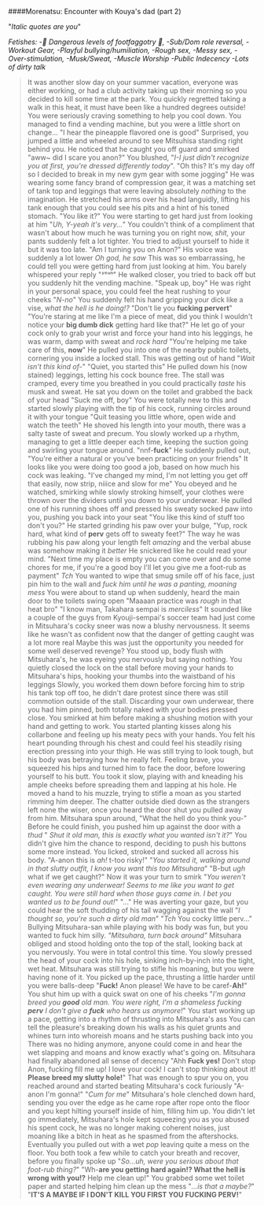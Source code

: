 ####Morenatsu: Encounter with Kouya's dad (part 2)

"*Italic quotes are you*"

*Fetishes:
-🚨 Dangerous levels of footfaggotry 🚨,
-Sub/Dom role reversal,
-Workout Gear,
-Playful bullying/humiliation,
-Rough sex,
-Messy sex,
-Over-stimulation,
-Musk/Sweat,
-Muscle Worship
-Public Indecency
-Lots of dirty talk*

>It was another slow day on your summer vacation, everyone was either working, or had a club activity taking up their morning so you decided to kill some time at the park.
>You quickly regretted taking a walk in this heat, it must have been like a hundred degrees outside! You were seriously craving something to help you cool down.
>You managed to find a vending machine, but you were a little short on change...
>"I hear the pineapple flavored one is good"
>Surprised, you jumped a little and wheeled around to see Mitsuhisa standing right behind you.
>He noticed that he caught you off guard and smirked "aww~ did I scare you anon?"
>You blushed, "*I-I just didn't recognize you at first, you're dressed differently today*".
>"Oh this? It's my day off so I decided to break in my new gym gear with some jogging"
>He was wearing some fancy brand of compression gear, it was a matching set of tank top and leggings that were leaving absolutely *nothing* to the imagination.
>He stretched his arms over his head languidly, lifting his tank enough that you could see his pits and a hint of his toned stomach. "You like it?"
>You were starting to get hard just from looking at him "*Uh, Y-yeah it's very...*" You couldn't think of a compliment that wasn't about how much he was turning you on right now, *shit,* your pants suddenly felt a lot tighter.
>You tried to adjust yourself to hide it but it was too late. "Am I turning you on Anon?" His voice was suddenly a lot lower
>*Oh god, he saw* This was so embarrassing, he could tell you were getting hard from just looking at him. 
>You barely whispered your reply "*ʸᵉᵃʰ*"
>He walked closer, you tried to back off but you suddenly hit the vending machine. "Speak up, boy"
>He was right in your personal space, you could feel the heat rushing to your cheeks "*N-no*"
>You suddenly felt his hand gripping your dick like a vise, *what the hell is he doing!?* "Don't lie you **fucking pervert**"
>"You're staring at me like I'm a piece of meat, did you think I wouldn't notice your **big dumb dick** getting hard like that?"
>He let go of your cock only to grab your wrist and force your hand into his leggings, he was warm, damp with sweat and *rock hard*
>"You're helping me take care of this, **now**"
>He pulled you into one of the nearby public toilets, cornering you inside a locked stall.
>This was getting out of hand "*Wait isn't this kind of-*"
>"Quiet, you started this" He pulled down his (now stained) leggings, letting his cock bounce free.
>The stall was cramped, every time you breathed in you could practically *taste* his musk and sweat.
>He sat you down on the toilet and grabbed the back of your head "Suck me off, boy"
>You were totally new to this and started slowly playing with the tip of his cock, running circles around it with your tongue
>"Quit teasing you little whore, open wide and watch the teeth"
>He shoved his length into your mouth, there was a salty taste of sweat and precum.
>You slowly worked up a rhythm, managing to get a little deeper each time, keeping the suction going and swirling your tongue around.
>"nnf-**fuck**" He suddenly pulled out, "You're either a natural or you've been practicing on your friends"
> It looks like you were doing too good a job, based on how much his cock was leaking. "I've changed my mind, I'm not letting you get off that easily, now strip, niiice and slow for me"
>You obeyed and he watched, smirking while slowly stroking himself, your clothes were thrown over the dividers until you down to your underwear.
>He pulled one of his running shoes off and pressed his sweaty socked paw into you, pushing you back into your seat
>"You like this kind of stuff too don't you?"
>He started grinding his paw over your bulge, "Yup, rock hard, what kind of **perv** gets off to sweaty feet?"
>The way he was rubbing his paw along your length felt *amazing* and the verbal abuse was somehow making it *better*
>He snickered like he could read your mind. "Next time my place is empty you can come over and do some chores for me, if you're a good boy I'll let you give me a foot-rub as payment"
>*Tch* You wanted to wipe that smug smile off of his face, just pin him to the wall and *fuck him until he was a panting, moaning mess* 
>You were about to stand up when suddenly, heard the main door to the toilets swing open
>"Maaaan practice was *rough* in that heat bro"
>"I know man, Takahara sempai is *merciless*"
>It sounded like a couple of the guys from Kyouji-sempai's soccer team had just come in
>Mitsuhara's cocky sneer was now a blushy nervousness. It seems like he wasn't as confident now that the danger of getting caught was a lot more real
>Maybe this was just the opportunity you needed for some well deserved revenge?
>You stood up, body flush with Mitsuhara's, he was eyeing you nervously but saying nothing.
>You quietly closed the lock on the stall before moving your hands to Mitsuhara's hips, hooking your thumbs into the waistband of his leggings
>Slowly, you worked them down before forcing him to strip his tank top off too, he didn't dare protest since there was still commotion outside of the stall.
>Discarding your own underwear, there you had him pinned, both totally naked with your bodies pressed close.
>You smirked at him before making a shushing motion with your hand and getting to work.
>You started planting kisses along his collarbone and feeling up his meaty pecs with your hands.
>You felt his heart pounding through his chest and could feel his steadily rising erection pressing into your thigh.
>He was still trying to look tough, but his body was betraying how he really felt.
>Feeling brave, you squeezed his hips and turned him to face the door, before lowering yourself to his butt.
>You took it slow, playing with and kneading his ample cheeks before spreading them and lapping at his hole.
>He moved a hand to his muzzle, trying to stifle a moan as you started rimming him deeper. 
>The chatter outside died down as the strangers left none the wiser, once you heard the door shut you pulled away from him.
>Mitsuhara spun around, "What the hell do you think you-"
>Before he could finish, you pushed him up against the door with a *thud*
>" *Shut it old man, this is exactly what you wanted isn't it?*"
>You didn't give him the chance to respond, deciding to push his buttons some more instead. You licked, stroked and sucked all across his body.
>"A-anon this is *ah!* t-too risky!"
>"*You started it, walking around in that slutty outfit, I know you want this too Mitsuhara*"
>"B-but *ugh* what if we get caught?"
>Now it was your turn to smirk "*You weren't even wearing any underwear! Seems to me like you want to get caught. You were still hard when those guys came in. I bet you wanted us to be found out!*"
>"..." He was averting your gaze, but you could hear the soft thudding of his tail wagging against the wall
>"*I thought so, you're such a dirty old man*"
>"*Tch* You cocky little perv..."
>Bullying Mitsuhara-san while playing with his body was fun, but you wanted to fuck him silly.
>*"Mitsuhara, turn back around"*
>Mitsuhara obliged and stood holding onto the top of the stall, looking back at you nervously.
>You were in total control this time. You slowly pressed the head of your cock into his hole, sinking inch-by-inch into the tight, wet heat.
>Mitsuhara was still trying to stifle his moaning, but you were having none of it.
>You picked up the pace, thrusting a little harder until you were balls-deep
>"**Fuck!** Anon please! We have to be caref-**Ah!**" You shut him up with a quick swat on one of his cheeks
>"*I'm gonna breed you **good** old man. You were right, I'm a shameless fucking **perv** I don't give a **fuck** who hears us anymore!*"
>You start working up a pace, getting into a rhythm of thrusting into Mitsuhara's ass
>You can tell the pleasure's breaking down his walls as his quiet grunts and whines turn into whoreish moans and he starts pushing back into you
>There was no hiding anymore, anyone could come in and hear the wet slapping and moans and know exactly what's going on.
>Mitsuhara had finally abandoned all sense of decency "Ahh **Fuck yes!** Don't stop Anon, fucking fill me up! I love your cock! I can't stop thinking about it! **Please breed my slutty hole!**"
>That was enough to spur you on, you reached around and started beating Mitsuhara's cock furiously "A-anon I'm gonna!"
>"*Cum for me*"
>Mitsuhara's hole clenched down hard, sending you over the edge as he came rope after rope onto the floor and you kept hilting yourself inside of him, filling him up.
>You didn't let go immediately, Mitsuhara's hole kept squeezing you as you abused his spent cock, he was no longer making coherent noises, just moaning like a bitch in heat as he spasmed from the aftershocks. 
>Eventually you pulled out with a wet *pop* leaving quite a mess on the floor.
>You both took a few while to catch your breath and recover, before you finally spoke up
>"*So...uh, were you serious about that foot-rub thing?*"
>"Wh-**are you getting hard again!? What the hell is wrong with you!?** Help me clean up!"
>You grabbed some wet toilet paper and started helping him clean up the mess "*...is that a maybe?*"
>"**IT'S A MAYBE IF I DON'T KILL YOU FIRST YOU FUCKING PERV!**"